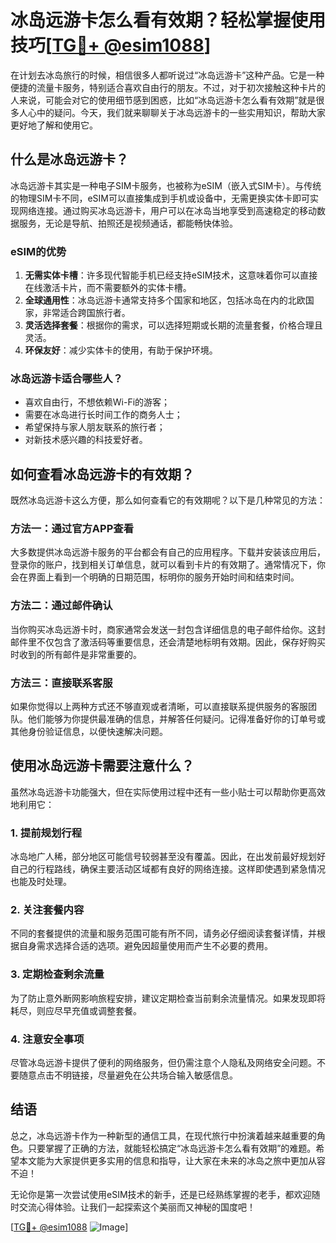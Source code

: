 # 冰岛远游卡怎么看有效期？轻松掌握使用技巧[[TG💪+ @esim1088](https://t.me/s/esim1088)]

在计划去冰岛旅行的时候，相信很多人都听说过“冰岛远游卡”这种产品。它是一种便捷的流量卡服务，特别适合喜欢自由行的朋友。不过，对于初次接触这种卡片的人来说，可能会对它的使用细节感到困惑，比如“冰岛远游卡怎么看有效期”就是很多人心中的疑问。今天，我们就来聊聊关于冰岛远游卡的一些实用知识，帮助大家更好地了解和使用它。

## 什么是冰岛远游卡？

冰岛远游卡其实是一种电子SIM卡服务，也被称为eSIM（嵌入式SIM卡）。与传统的物理SIM卡不同，eSIM可以直接集成到手机或设备中，无需更换实体卡即可实现网络连接。通过购买冰岛远游卡，用户可以在冰岛当地享受到高速稳定的移动数据服务，无论是导航、拍照还是视频通话，都能畅快体验。

### eSIM的优势

1. **无需实体卡槽**：许多现代智能手机已经支持eSIM技术，这意味着你可以直接在线激活卡片，而不需要额外的实体卡槽。
2. **全球通用性**：冰岛远游卡通常支持多个国家和地区，包括冰岛在内的北欧国家，非常适合跨国旅行者。
3. **灵活选择套餐**：根据你的需求，可以选择短期或长期的流量套餐，价格合理且灵活。
4. **环保友好**：减少实体卡的使用，有助于保护环境。

### 冰岛远游卡适合哪些人？

- 喜欢自由行，不想依赖Wi-Fi的游客；
- 需要在冰岛进行长时间工作的商务人士；
- 希望保持与家人朋友联系的旅行者；
- 对新技术感兴趣的科技爱好者。

## 如何查看冰岛远游卡的有效期？

既然冰岛远游卡这么方便，那么如何查看它的有效期呢？以下是几种常见的方法：

### 方法一：通过官方APP查看

大多数提供冰岛远游卡服务的平台都会有自己的应用程序。下载并安装该应用后，登录你的账户，找到相关订单信息，就可以看到卡片的有效期了。通常情况下，你会在界面上看到一个明确的日期范围，标明你的服务开始时间和结束时间。

### 方法二：通过邮件确认

当你购买冰岛远游卡时，商家通常会发送一封包含详细信息的电子邮件给你。这封邮件里不仅包含了激活码等重要信息，还会清楚地标明有效期。因此，保存好购买时收到的所有邮件是非常重要的。

### 方法三：直接联系客服

如果你觉得以上两种方式还不够直观或者清晰，可以直接联系提供服务的客服团队。他们能够为你提供最准确的信息，并解答任何疑问。记得准备好你的订单号或其他身份验证信息，以便快速解决问题。

## 使用冰岛远游卡需要注意什么？

虽然冰岛远游卡功能强大，但在实际使用过程中还有一些小贴士可以帮助你更高效地利用它：

### 1. 提前规划行程

冰岛地广人稀，部分地区可能信号较弱甚至没有覆盖。因此，在出发前最好规划好自己的行程路线，确保主要活动区域都有良好的网络连接。这样即使遇到紧急情况也能及时处理。

### 2. 关注套餐内容

不同的套餐提供的流量和服务范围可能有所不同，请务必仔细阅读套餐详情，并根据自身需求选择合适的选项。避免因超量使用而产生不必要的费用。

### 3. 定期检查剩余流量

为了防止意外断网影响旅程安排，建议定期检查当前剩余流量情况。如果发现即将耗尽，则应尽早充值或调整套餐。

### 4. 注意安全事项

尽管冰岛远游卡提供了便利的网络服务，但仍需注意个人隐私及网络安全问题。不要随意点击不明链接，尽量避免在公共场合输入敏感信息。

## 结语

总之，冰岛远游卡作为一种新型的通信工具，在现代旅行中扮演着越来越重要的角色。只要掌握了正确的方法，就能轻松搞定“冰岛远游卡怎么看有效期”的难题。希望本文能为大家提供更多实用的信息和指导，让大家在未来的冰岛之旅中更加从容不迫！

无论你是第一次尝试使用eSIM技术的新手，还是已经熟练掌握的老手，都欢迎随时交流心得体验。让我们一起探索这个美丽而又神秘的国度吧！

[[TG💪+ @esim1088](https://t.me/s/esim1088) ![Image](https://i.postimg.cc/4NQfJmqS/Snipaste-2025-05-13-00-14-12.png)]